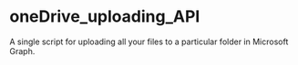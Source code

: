 # oneDrive_uploading_API
A single script for uploading all your files to a particular folder in Microsoft Graph.
